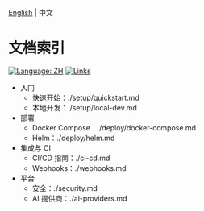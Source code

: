 [English](../en/README.md) | 中文

# 文档索引

[![Language: ZH](https://img.shields.io/badge/lang-%E4%B8%AD%E6%96%87-red)](./README.md) [![Links](https://img.shields.io/badge/links-checked-brightgreen)](../../.github/workflows/docs-link-check.yml)

- 入门
  - 快速开始：./setup/quickstart.md
  - 本地开发：./setup/local-dev.md
- 部署
  - Docker Compose：./deploy/docker-compose.md
  - Helm：./deploy/helm.md
- 集成与 CI
  - CI/CD 指南：./ci-cd.md
  - Webhooks：./webhooks.md
- 平台
  - 安全：./security.md
  - AI 提供商：./ai-providers.md
